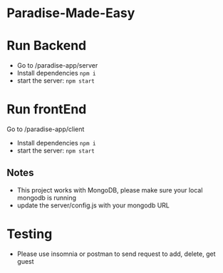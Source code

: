# Paradise-Made-Easy

# Run Backend
- Go to /paradise-app/server
- Install dependencies `npm i`
- start the server: `npm start`

# Run frontEnd
Go to /paradise-app/client
- Install dependencies `npm i`
- start the server: `npm start`

## Notes
- This project works with MongoDB, please make sure your local mongodb is running 
- update the server/config.js with your mongodb URL

# Testing
- Please use insomnia or postman to send request to add, delete, get guest
